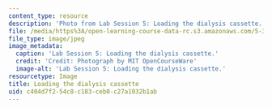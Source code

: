 ```yaml
---
content_type: resource
description: 'Photo from Lab Session 5: Loading the dialysis cassette.'
file: /media/https%3A/open-learning-course-data-rc.s3.amazonaws.com/5-36-biochemistry-laboratory-spring-2009/c404d7f254c8c183ceb0c27a1032b1ab_Lab5_1.jpg
file_type: image/jpeg
image_metadata:
  caption: 'Lab Session 5: Loading the dialysis cassette.'
  credit: 'Credit: Photograph by MIT OpenCourseWare'
  image-alt: 'Lab Session 5: Loading the dialysis cassette.'
resourcetype: Image
title: Loading the dialysis cassette
uid: c404d7f2-54c8-c183-ceb0-c27a1032b1ab
---
```

